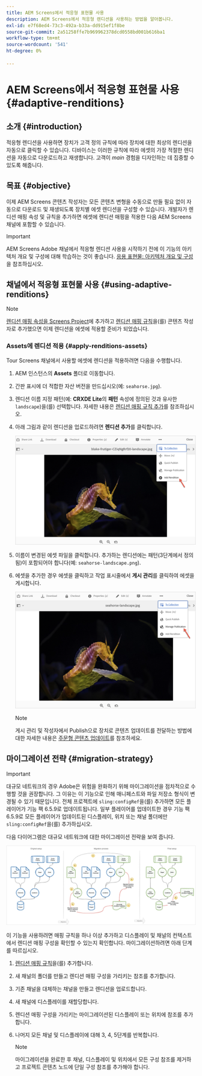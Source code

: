 ```yaml
---
title: AEM Screens에서 적응형 표현물 사용
description: AEM Screens에서 적응형 렌디션을 사용하는 방법을 알아봅니다.
exl-id: e7f68ed4-73c3-492a-b33a-dd915ef1f8be
source-git-commit: 2a51258ffe7b969962378dcd0558bd001b616ba1
workflow-type: tm+mt
source-wordcount: '541'
ht-degree: 0%

---
```


# AEM Screens에서 적응형 표현물 사용 {#adaptive-renditions}

## 소개 {#introduction}

적응형 렌디션을 사용하면 장치가 고객 정의 규칙에 따라 장치에 대한 최상의 렌디션을 자동으로 클릭할 수 있습니다. 디바이스는 이러한 규칙에 따라 에셋의 가장 적절한 렌디션을 자동으로 다운로드하고 재생합니다. 고객이 *main* 경험을 디자인하는 데 집중할 수 있도록 해줍니다.

## 목표 {#objective}

이제 AEM Screens 콘텐츠 작성자는 모든 콘텐츠 변형을 수동으로 만들 필요 없이 자동으로 다운로드 및 재생되도록 장치별 에셋 렌디션을 구성할 수 있습니다.
개발자가 렌디션 매핑 속성 및 규칙을 추가하면 에셋에 렌디션 매핑을 적용한 다음 AEM Screens 채널에 포함할 수 있습니다.

>[!IMPORTANT]
>AEM Screens Adobe 채널에서 적응형 렌디션 사용을 시작하기 전에 이 기능의 아키텍처 개요 및 구성에 대해 학습하는 것이 좋습니다. [응용 표현물: 아키텍처 개요 및 구성](/help/user-guide/adaptive-renditions.md)을 참조하십시오.

## 채널에서 적응형 표현물 사용 {#using-adaptive-renditions}

>[!NOTE]
>[렌디션 매핑 속성을 Screens Project](/help/user-guide/adaptive-renditions.md#rendition-mapping-new)에 추가하고 [렌디션 매핑 규칙](/help/user-guide/adaptive-renditions.md#add-rendition-mapping-rules)을(를) 콘텐츠 작성자로 추가했으면 이제 렌디션을 에셋에 적용할 준비가 되었습니다.

### Assets에 렌디션 적용 {#apply-renditions-assets}

Tour Screens 채널에서 사용할 에셋에 렌디션을 적용하려면 다음을 수행합니다.

1. AEM 인스턴스의 **Assets** 폴더로 이동합니다.
1. 간판 표시에 더 적합한 자산 버전을 만드십시오(예: `seahorse.jpg`).
1. 렌디션 이름 지정 패턴(예: **CRXDE Lite**&#x200B;의 **패턴** 속성에 정의된 것과 유사한 `landscape`)을(를) 선택합니다. 자세한 내용은 [렌디션 매핑 규칙 추가](/help/user-guide/adaptive-renditions.md#add-rendition-mapping-rules)를 참조하십시오.
1. 아래 그림과 같이 렌디션을 업로드하려면 **렌디션 추가**&#x200B;를 클릭합니다.

   ![이미지](/help/user-guide/assets/adaptive-renditions/manage-pub-asset2.png)

1. 이름이 변경된 에셋 파일을 클릭합니다. 추가하는 렌디션에는 패턴(3단계에서 정의됨)이 포함되어야 합니다(예: `seahorse-landscape.png`).
1. 에셋을 추가한 경우 에셋을 클릭하고 작업 표시줄에서 **게시 관리**&#x200B;를 클릭하여 에셋을 게시합니다.

   ![이미지](/help/user-guide/assets/adaptive-renditions/manage-pub-asset1.png)

   >[!NOTE]
   >게시 관리 및 작성자에서 Publish으로 장치로 콘텐츠 업데이트를 전달하는 방법에 대한 자세한 내용은 [주문형 콘텐츠 업데이트](https://experienceleague.adobe.com/ko/docs/experience-manager-screens/user-guide/authoring/content-updates/on-demand-content)를 참조하세요.

## 마이그레이션 전략 {#migration-strategy}

>[!IMPORTANT]
>대규모 네트워크의 경우 Adobe은 위험을 완화하기 위해 마이그레이션을 점차적으로 수행할 것을 권장합니다. 그 이유는 이 기능으로 인해 매니페스트와 파일 저장소 형식이 변경될 수 있기 때문입니다. 전체 프로젝트에 `sling:configRef`을(를) 추가하면 모든 플레이어가 기능 팩 6.5.9로 업데이트됩니다. 일부 플레이어를 업데이트한 경우 기능 팩 6.5.9로 모든 플레이어가 업데이트된 디스플레이, 위치 또는 채널 폴더에만 `sling:configRef`을(를) 추가하십시오.

다음 다이어그램은 대규모 네트워크에 대한 마이그레이션 전략을 보여 줍니다.

![이미지](/help/user-guide/assets/adaptive-renditions/migration-strategy1.png)

이 기능을 사용하려면 매핑 규칙을 하나 이상 추가하고 디스플레이 및 채널의 컨텍스트에서 렌디션 매핑 구성을 확인할 수 있는지 확인합니다. 마이그레이션하려면 아래 단계를 따르십시오.

1. [렌디션 매핑 규칙](/help/user-guide/adaptive-renditions.md)을(를) 추가합니다.
1. 새 채널의 폴더를 만들고 렌디션 매핑 구성을 가리키는 참조를 추가합니다.
1. 기존 채널을 대체하는 채널을 만들고 렌디션을 업로드합니다.
1. 새 채널에 디스플레이를 재할당합니다.
1. 렌디션 매핑 구성을 가리키는 마이그레이션된 디스플레이 또는 위치에 참조를 추가합니다.
1. 나머지 모든 채널 및 디스플레이에 대해 3, 4, 5단계를 반복합니다.

   >[!NOTE]
   >마이그레이션을 완료한 후 채널, 디스플레이 및 위치에서 모든 구성 참조를 제거하고 프로젝트 콘텐츠 노드에 단일 구성 참조를 추가해야 합니다.
